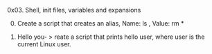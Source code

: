 0x03. Shell, init files, variables and expansions

0.   <o>  Create a script that creates an alias, Name: ls , Value: rm *

1. Hello you- > reate a script that prints hello user, where user is the current Linux user.
